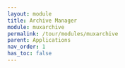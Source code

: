 ```yaml
---
layout: module
title: Archive Manager
module: muxarchive
permalink: /tour/modules/muxarchive
parent: Applications
nav_order: 1
has_toc: false
---
```

